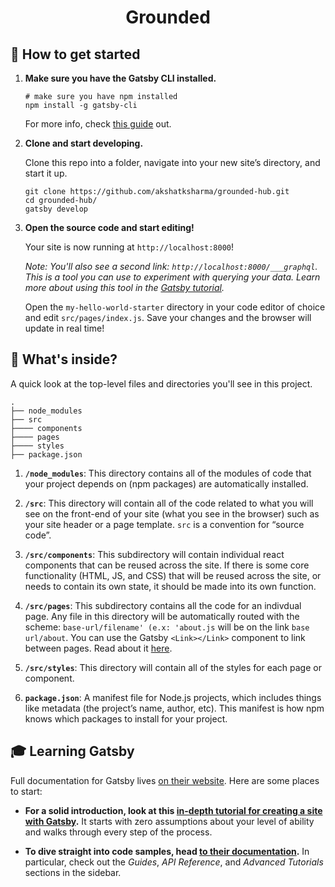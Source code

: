 <h1 align="center">
  Grounded
</h1>


## 🚀 How to get started

1.  **Make sure you have the Gatsby CLI installed.**

    ```shell
    # make sure you have npm installed
    npm install -g gatsby-cli
    ```
    
    For more info, check [this guide](https://www.gatsbyjs.com/docs/reference/gatsby-cli) out. 

1.  **Clone and start developing.**

    Clone this repo into a folder, navigate into your new site’s directory, and start it up.

    ```shell
    git clone https://github.com/akshatksharma/grounded-hub.git
    cd grounded-hub/
    gatsby develop
    ```

1.  **Open the source code and start editing!**

    Your site is now running at `http://localhost:8000`!

    _Note: You'll also see a second link: _`http://localhost:8000/___graphql`_. This is a tool you can use to experiment with querying your data. Learn more about using this tool in the [Gatsby tutorial](https://www.gatsbyjs.com/tutorial/part-five/#introducing-graphiql)._

    Open the `my-hello-world-starter` directory in your code editor of choice and edit `src/pages/index.js`. Save your changes and the browser will update in real time!

## 🧐 What's inside?

A quick look at the top-level files and directories you'll see in this project.

    .
    ├── node_modules
    ├── src
    ├──── components
    ├──── pages
    ├──── styles
    ├── package.json


1.  **`/node_modules`**: This directory contains all of the modules of code that your project depends on (npm packages) are automatically installed.

2.  **`/src`**: This directory will contain all of the code related to what you will see on the front-end of your site (what you see in the browser) such as your site header or a page template. `src` is a convention for “source code”.   

3.  **`/src/components`**: This subdirectory will contain individual react components that can be reused across the site. If there is some core functionality (HTML, JS, and CSS) that will be reused across the site, or needs to contain its own state, it should be made into its own function.
4.  **`/src/pages`**: This subdirectory contains all the code for an indivdual page. Any file in this directory will be automatically routed with the scheme: `base-url/filename' (e.x: 'about.js` will be on the link `base url/about`. You can use the Gatsby `<Link></Link>` component to link between pages. Read about it [here](https://www.gatsbyjs.com/docs/reference/built-in-components/gatsby-link/).
5.  **`/src/styles`**: This directory will contain all of the styles for each page or component.

11. **`package.json`**: A manifest file for Node.js projects, which includes things like metadata (the project’s name, author, etc). This manifest is how npm knows which packages to install for your project.


## 🎓 Learning Gatsby

Full documentation for Gatsby lives [on their website](https://www.gatsbyjs.com/). Here are some places to start:

- **For a solid introduction, look at this [in-depth tutorial for creating a site with Gatsby](https://www.gatsbyjs.com/tutorial/).** It starts with zero assumptions about your level of ability and walks through every step of the process.

- **To dive straight into code samples, head [to their documentation](https://www.gatsbyjs.com/docs/).** In particular, check out the _Guides_, _API Reference_, and _Advanced Tutorials_ sections in the sidebar.
 
